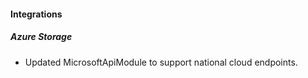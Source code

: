 
#### Integrations
##### Azure Storage
- Updated MicrosoftApiModule to support national cloud endpoints.

